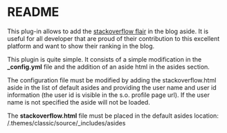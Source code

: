 # README

This plug-in allows to add the [stackoverflow flair](http://stackoverflow.com/users/flair)  in the blog aside. 
It is useful for all developer that are proud of their contribution to this excellent platform and want to show
their ranking in the blog.

This plugin is quite simple. It consists of a simple modification in the  __\_config.yml__ file and the addition of an aside html in the
asides section.

The configuration file must be modified by adding the stackoverflow.html aside in the list of default asides and providing the user name
and user id information (the user id is visible in the s.o. profile page url). If the user name is not specified the aside will not be
loaded.

The __stackoverflow.html__ file must be placed in the default asides location:
/.themes/classic/source/\_includes/asides


